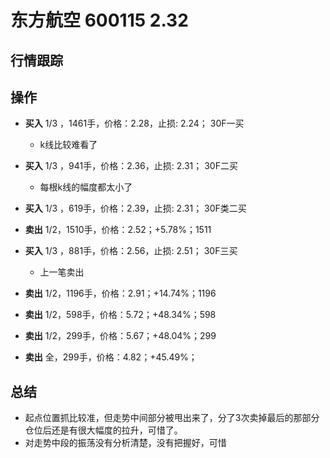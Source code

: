 # 东方航空 600115 2.32

## 行情跟踪
  
## 操作
  - **买入** 1/3 ，1461手，价格：2.28，止损: 2.24； 30F一买
    - k线比较难看了
  - **买入** 1/3 ，941手，价格：2.36，止损: 2.31； 30F二买
    - 每根k线的幅度都太小了
  - **买入** 1/3 ，619手，价格：2.39，止损: 2.31； 30F类二买
  - **卖出** 1/2，1510手，价格：2.52；+5.78%；1511

  - **买入** 1/3 ，881手，价格：2.56，止损: 2.51； 30F三买
    - 上一笔卖出
  - **卖出** 1/2，1196手，价格：2.91；+14.74%；1196
  - **卖出** 1/2，598手，价格：5.72；+48.34%；598
  - **卖出** 1/2，299手，价格：5.67；+48.04%；299
  - **卖出** 全，299手，价格：4.82；+45.49%；

## 总结
  - 起点位置抓比较准，但走势中间部分被甩出来了，分了3次卖掉最后的那部分仓位后还是有很大幅度的拉升，可惜了。
  - 对走势中段的振荡没有分析清楚，没有把握好，可惜